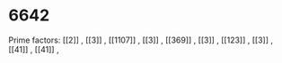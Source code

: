 # 6642

Prime factors: [[2]] , [[3]] , [[1107]] , [[3]] , [[369]] , [[3]] , [[123]] , [[3]] , [[41]] , [[41]] , 